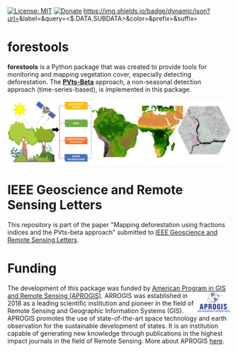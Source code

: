 [![License: MIT](https://img.shields.io/badge/License-MIT-yellow.svg/-<BLUE>)](https://opensource.org/licenses/MIT)
[![Donate](https://img.shields.io/badge/Donate-PayPal-green.svg)](https://paypal.me/APROGIS?locale.x=es_XC)
https://img.shields.io/badge/dynamic/json?url=<URL>&label=<LABEL>&query=<$.DATA.SUBDATA>&color=<COLOR>&prefix=<PREFIX>&suffix=<SUFFIX>

# forestools

**forestools** is a Python package that was created to provide tools for monitoring and mapping vegetation cover, especially detecting deforestation. The [**PVts-Beta**](https://www.sciencedirect.com/science/article/abs/pii/S1470160X18305326) approach, a non-seasonal detection approach (time-series-based), is implemented in this package. 

<img src="figures/img_readme.png">

# IEEE Geoscience and Remote Sensing Letters

This repository is part of the paper "Mapping deforestation using fractions indices and the PVts-beta approach" submitted to [IEEE Geoscience and Remote Sensing Letters](https://ieeexplore.ieee.org/xpl/mostRecentIssue.jsp?punumber=8859).

# Funding

The development of this package was funded by [American Program in GIS and Remote Sensing (APROGIS)](https://www.apgis-rs.com/). <img src="figures/logo_aprogis.png" align="right" width = 15%/> ARROGIS was established in 2018 as a leading scientific institution and pioneer in the field of Remote Sensing and Geographic Information Systems (GIS). APROGIS promotes the use of state-of-the-art space technology and earth observation for the sustainable development of states. It is an institution capable of generating new knowledge through publications in the highest impact journals in the field of Remote Sensing. More about APROGIS [here](https://www.apgis-rs.com/acerca-de-nosotros/mision-y-vision).


